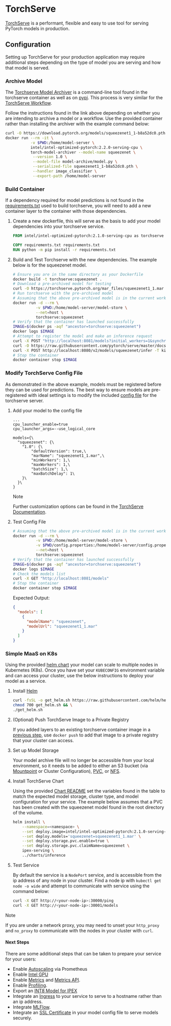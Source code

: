 # TorchServe

[TorchServe](https://pytorch.org/serve/) is a performant, flexible and easy to use tool for serving PyTorch models in production.

## Configuration

Setting up TorchServe for your production application may require additional steps depending on the type of model you are serving and how that model is served.

### Archive Model

The [Torchserve Model Archiver](https://github.com/pytorch/serve/blob/master/model-archiver/README.md) is a command-line tool found in the torchserve container as well as on [pypi](https://pypi.org/project/torch-model-archiver/). This process is very similar for the [TorchServe Workflow](https://github.com/pytorch/serve/tree/master/workflow-archiver).

Follow the instructions found in the link above depending on whether you are intending to archive a model or a workflow. Use the provided container rather than installing the archiver with the example command below:

```bash
curl -O https://download.pytorch.org/models/squeezenet1_1-b8a52dc0.pth
docker run --rm -it \
           -v $PWD:/home/model-server \
           intel/intel-optimized-pytorch:2.2.0-serving-cpu \
           torch-model-archiver --model-name squeezenet \
            --version 1.0 \
            --model-file model-archive/model.py \
            --serialized-file squeezenet1_1-b8a52dc0.pth \
            --handler image_classifier \
            --export-path /home/model-server
```

### Build Container

If a dependency required for model predictions is not found in the [requirements.txt](./requirements.txt) used to build torchserve, you will need to add a new container layer to the container with those dependencies.

1. Create a new dockerfile, this will serve as the basis to add your model dependencies into your torchserve service.

    ```dockerfile
    FROM intel/intel-optimized-pytorch:2.1.0-serving-cpu as torchserve

    COPY requirements.txt requirements.txt
    RUN python -m pip install -r requirements.txt
    ```

2. Build and Test Torchserve with the new dependencies. The example below is for the squeezenet model.

    ```bash
    # Ensure you are in the same directory as your Dockerfile
    docker build -t torchserve:squeezenet .
    # Download a pre-archived model for testing
    curl -O https://torchserve.pytorch.org/mar_files/squeezenet1_1.mar
    # Run torchserve with the pre-archived model
    # Assuming that the above pre-archived model is in the current working directory
    docker run -d --rm \
              -v $PWD:/home/model-server/model-store \
              --net=host \
              torchserve:squeezenet
    # Verify that the container has launched successfully
    IMAGE=$(docker ps -aqf "ancestor=torchserve:squeezenet")
    docker logs $IMAGE
    # Attempt to register the model and make an inference request
    curl -X POST "http://localhost:8081/models?initial_workers=1&synchronous=true&url=squeezenet1_1.mar&model_name=squeezenet"
    curl -O https://raw.githubusercontent.com/pytorch/serve/master/docs/images/kitten_small.jpg
    curl -X POST http://localhost:8080/v2/models/squeezenet/infer -T kitten_small.jpg
    # Stop the container
    docker container stop $IMAGE
    ```

### Modify TorchServe Config File

As demonstrated in the above example, models must be registered before they can be used for predictions. The best way to ensure models are pre-registered with ideal settings is to modify the included [config file](./config.properties) for the torchserve server.

1. Add your model to the config file

    ```properties
    ...
    cpu_launcher_enable=true
    cpu_launcher_args=--use_logical_core

    models={\
      "squeezenet": {\
        "1.0": {\
            "defaultVersion": true,\
            "marName": "squeezenet1_1.mar",\
            "minWorkers": 1,\
            "maxWorkers": 1,\
            "batchSize": 1,\
            "maxBatchDelay": 1\
        }\
      }\
    }
    ```

    > [!NOTE]
    > Further customization options can be found in the [TorchServe Documentation](https://pytorch.org/serve/configuration.html#config-model).

2. Test Config File

    ```bash
    # Assuming that the above pre-archived model is in the current working directory
    docker run -d --rm \
              -v $PWD:/home/model-server/model-store \
              -v $PWD/config.properties:/home/model-server/config.properties \
              --net=host \
              torchserve:squeezenet
    # Verify that the container has launched successfully
    IMAGE=$(docker ps -aqf "ancestor=torchserve:squeezenet")
    docker logs $IMAGE
    # Check the models list
    curl -X GET "http://localhost:8081/models"
    # Stop the container
    docker container stop $IMAGE
    ```

    Expected Output:

    ```json
    {
      "models": [
        {
          "modelName": "squeezenet",
          "modelUrl": "squeezenet1_1.mar"
        }
      ]
    }
    ```

### Simple MaaS on K8s

Using the provided [helm chart](../charts/inference) your model can scale to multiple nodes in Kubernetes (K8s). Once you have set your `KUBECONFIG` environment variable and can access your cluster, use the below instructions to deploy your model as a service.

1. Install [Helm](https://helm.sh/docs/intro/install/)

    ```bash
    curl -fsSL -o get_helm.sh https://raw.githubusercontent.com/helm/helm/main/scripts/get-helm-3 && \
    chmod 700 get_helm.sh && \
    ./get_helm.sh
    ```

2. (Optional) Push TorchServe Image to a Private Registry

    If you added layers to an existing torchserve container image in a [previous step](#build-container), use `docker push` to add that image to a private registry that your cluster can access.

3. Set up Model Storage

    Your model archive file will no longer be accessible from your local environment, so it needs to be added to either an S3 bucket (via [Mountpoint](https://github.com/awslabs/mountpoint-s3/blob/main/doc/CONFIGURATION.md) or Cluster Configuration), [PVC](https://kubernetes.io/docs/tasks/configure-pod-container/configure-persistent-volume-storage/), or [NFS](https://kubernetes.io/docs/concepts/storage/volumes/#nfs).

4. Install TorchServe Chart

    Using the provided [Chart README](../charts/inference/README.md) set the variables found in the table to match the expected model storage, cluster type, and model configuration for your service. The example below assumes that a PVC has been created with the squeezenet model found in the root directory of the volume.

    ```bash
    helm install \
        --namespace=<namespace> \
        --set deploy.image=intel/intel-optimized-pytorch:2.1.0-serving-cpu \
        --set deploy.models='squeezenet=squeezenet1_1.mar' \
        --set deploy.storage.pvc.enable=true \
        --set deploy.storage.pvc.claimName=squeezenet \
        ipex-serving \
        ../charts/inference
    ```

5. Test Service

    By default the service is a `NodePort` service, and is accessible from the ip address of any node in your cluster. Find a node ip with `kubectl get node -o wide` and attempt to communicate with service using the command below:

    ```bash
    curl -X GET http://<your-node-ip>:30000/ping
    curl -X GET http://<your-node-ip>:30001/models
    ```

> [!NOTE]
> If you are under a network proxy, you may need to unset your `http_proxy` and `no_proxy` to communicate with the nodes in your cluster with `curl`.

#### Next Steps

There are some additional steps that can be taken to prepare your service for your users:

- Enable [Autoscaling](https://github.com/pytorch/serve/blob/master/kubernetes/autoscale.md#autoscaler) via Prometheus
- Enable [Intel GPU](https://github.com/intel/intel-device-plugins-for-kubernetes/blob/main/cmd/gpu_plugin/README.md#install-to-nodes-with-intel-gpus-with-fractional-resources)
- Enable [Metrics](https://pytorch.org/serve/metrics.html) and [Metrics API](https://pytorch.org/serve/metrics_api.html).
- Enable [Profiling](https://github.com/pytorch/serve/blob/master/docs/performance_guide.md#profiling).
- Export an [INT8 Model for IPEX](https://github.com/pytorch/serve/blob/f7ae6f8281ac6e26404a6ae4d210535c9dc96d9a/examples/intel_extension_for_pytorch/README.md#creating-and-exporting-int8-model-for-intel-extension-for-pytorch)
- Integrate an [Ingress](https://kubernetes.io/docs/concepts/services-networking/ingress/) to your service to serve to a hostname rather than an ip address.
- Integrate [MLFlow](https://github.com/mlflow/mlflow-torchserve).
- Integrate an [SSL Certificate](https://pytorch.org/serve/configuration.html#enable-ssl) in your model config file to serve models securely.
